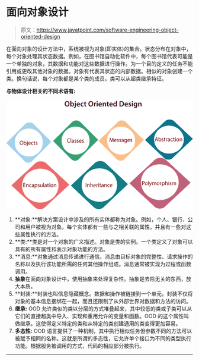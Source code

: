 # 面向对象设计

> 原文：<https://www.javatpoint.com/software-engineering-object-oriented-design>

在面向对象的设计方法中，系统被视为对象(即实体)的集合。状态分布在对象中，每个对象处理其状态数据。例如，在图书馆自动化软件中，每个图书馆代表可能是一个单独的对象，其数据和功能对这些数据进行操作。为一个目的定义的任务不能引用或更改其他对象的数据。对象有代表其状态的内部数据。相似的对象创建一个类。换句话说，每个对象都是某个类的成员。类可以从超类继承特征。

**与物体设计相关的不同术语有:**

![Object-Oriented Design](img/4bf78ff97ce920a58ccf9b6b2b75f914.png)

1.  **对象:**解决方案设计中涉及的所有实体都称为对象。例如，个人、银行、公司和用户被视为对象。每个实体都有一些与之相关联的属性，并且有一些对这些属性执行的方法。
2.  **类:**类是对一个对象的广义描述。对象是类的实例。一个类定义了对象可以具有的所有属性和表示对象功能的方法。
3.  **消息:**对象通过消息传递进行通信。消息由目标对象的完整性、请求操作的名称以及执行该功能所需的任何其他操作组成。消息通常被实现为过程或函数调用。
4.  **抽象**在面向对象设计中，使用抽象来处理复杂性。抽象是去除无关的东西，放大本质。
5.  **封装:**封装也叫信息隐藏概念。数据和操作被链接到一个单元。封装不仅将对象的基本信息捆绑在一起，而且还限制了从外部世界对数据和方法的访问。
6.  **继承:** OOD 允许类似的类以分层的方式堆叠起来，其中较低的类或子类可以从它们的直接超类中导入、实现和重用允许的变量和函数。OOD 的这个属性叫做继承。这使得定义特定的类和从特定的类创建通用的类变得更加容易。
7.  **多态性:** OOD 语言提供了一种机制，其中执行相似任务但参数不同的方法可以被赋予相同的名称。这就是所谓的多态性，它允许单个接口为不同的类型执行功能。根据服务被调用的方式，代码的相应部分被执行。

* * *